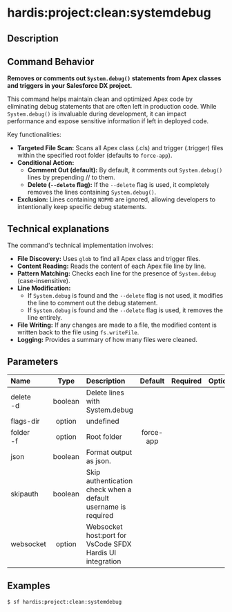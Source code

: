 <!-- This file has been generated with command 'sf hardis:doc:plugin:generate'. Please do not update it manually or it may be overwritten -->
# hardis:project:clean:systemdebug

## Description


## Command Behavior

**Removes or comments out `System.debug()` statements from Apex classes and triggers in your Salesforce DX project.**

This command helps maintain clean and optimized Apex code by eliminating debug statements that are often left in production code. While `System.debug()` is invaluable during development, it can impact performance and expose sensitive information if left in deployed code.

Key functionalities:

- **Targeted File Scan:** Scans all Apex class (.cls) and trigger (.trigger) files within the specified root folder (defaults to `force-app`).
- **Conditional Action:**
  - **Comment Out (default):** By default, it comments out `System.debug()` lines by prepending // to them.
  - **Delete (`--delete` flag):** If the `--delete` flag is used, it completely removes the lines containing `System.debug()`.
- **Exclusion:** Lines containing `NOPMD` are ignored, allowing developers to intentionally keep specific debug statements.

## Technical explanations

The command's technical implementation involves:

- **File Discovery:** Uses `glob` to find all Apex class and trigger files.
- **Content Reading:** Reads the content of each Apex file line by line.
- **Pattern Matching:** Checks each line for the presence of `System.debug` (case-insensitive).
- **Line Modification:**
  - If `System.debug` is found and the `--delete` flag is not used, it modifies the line to comment out the debug statement.
  - If `System.debug` is found and the `--delete` flag is used, it removes the line entirely.
- **File Writing:** If any changes are made to a file, the modified content is written back to the file using `fs.writeFile`.
- **Logging:** Provides a summary of how many files were cleaned.


## Parameters

|Name|Type|Description|Default|Required|Options|
|:---|:--:|:----------|:-----:|:------:|:-----:|
|delete<br/>-d|boolean|Delete lines with System.debug||||
|flags-dir|option|undefined||||
|folder<br/>-f|option|Root folder|force-app|||
|json|boolean|Format output as json.||||
|skipauth|boolean|Skip authentication check when a default username is required||||
|websocket|option|Websocket host:port for VsCode SFDX Hardis UI integration||||

## Examples

```shell
$ sf hardis:project:clean:systemdebug
```



